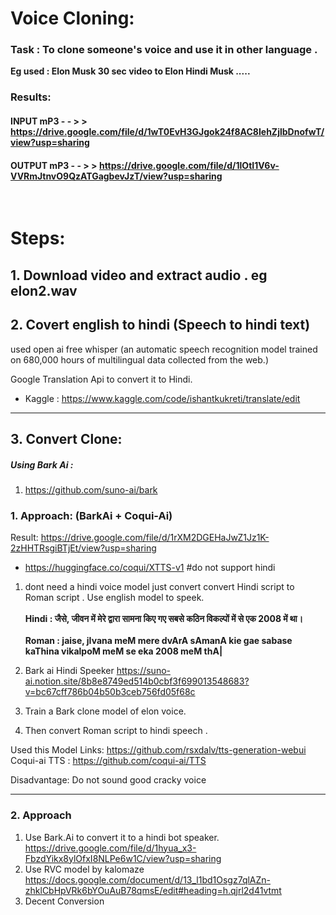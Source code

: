 # Voice Cloning:
### Task : To clone someone's voice and use it in other language . 
**Eg used : Elon Musk 30 sec video to Elon Hindi Musk .....**

### Results:

#### INPUT mP3 - - > >  https://drive.google.com/file/d/1wT0EvH3GJgok24f8AC8IehZjlbDnofwT/view?usp=sharing

#### OUTPUT mP3 - - > > https://drive.google.com/file/d/1lOtI1V6v-VVRmJtnvO9QzATGagbevJzT/view?usp=sharing



<br>

# Steps: 

## 1. Download video and extract audio . eg elon2.wav

## 2. Covert english to hindi (Speech to hindi text)
used open ai free whisper (an automatic speech recognition model trained on 680,000 hours of multilingual data collected from the web.)

Google Translation Api to convert it to Hindi. 

* Kaggle : https://www.kaggle.com/code/ishantkukreti/translate/edit

<hr>

## 3. Convert Clone:
##### Using Bark Ai : 
1. https://github.com/suno-ai/bark

### 1. Approach:  (BarkAi + Coqui-Ai)
Result: https://drive.google.com/file/d/1rXM2DGEHaJwZ1Jz1K-2zHHTRsgiBTjEt/view?usp=sharing
* https://huggingface.co/coqui/XTTS-v1  #do not support hindi
1. dont need a hindi voice model just convert convert Hindi script to Roman script . Use english model to speek. <br><br>
**Hindi : जैसे, जीवन में मेरे द्वारा सामना किए गए सबसे कठिन विकल्पों में से एक 2008 में था।**<br><br>
**Roman : jaise, jIvana meM mere dvArA sAmanA kie gae sabase kaThina vikalpoM meM se eka 2008 meM thA|**

2. Bark ai Hindi Speeker https://suno-ai.notion.site/8b8e8749ed514b0cbf3f699013548683?v=bc67cff786b04b50b3ceb756fd05f68c
3. Train a Bark clone model of elon voice. 
4. Then convert Roman script to hindi speech .


Used this Model Links: https://github.com/rsxdalv/tts-generation-webui
Coqui-ai TTS : https://github.com/coqui-ai/TTS


Disadvantage: Do not sound good cracky voice 
<hr>

### 2. Approach
1. Use Bark.Ai to convert it to a hindi bot speaker.   https://drive.google.com/file/d/1hyua_x3-FbzdYikx8ylOfxI8NLPe6w1C/view?usp=sharing
2. Use RVC model by kalomaze  https://docs.google.com/document/d/13_l1bd1Osgz7qlAZn-zhklCbHpVRk6bYOuAuB78qmsE/edit#heading=h.qjrl2d41vtmt
3. Decent Conversion


